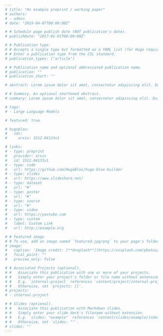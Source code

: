 ```yaml
---
# title: "An example preprint / working paper"
# authors:
# - admin
# date: "2019-04-07T00:00:00Z"

# # Schedule page publish date (NOT publication's date).
# publishDate: "2017-01-01T00:00:00Z"

# # Publication type.
# # Accepts a single type but formatted as a YAML list (for Hugo requirements).
# # Enter a publication type from the CSL standard.
# publication_types: ["article"]

# # Publication name and optional abbreviated publication name.
# publication: ""
# publication_short: ""

# abstract: Lorem ipsum dolor sit amet, consectetur adipiscing elit. Duis posuere tellus ac convallis placerat. Proin tincidunt magna sed ex sollicitudin condimentum. Sed ac faucibus dolor, scelerisque sollicitudin nisi. Cras purus urna, suscipit quis sapien eu, pulvinar tempor diam. Quisque risus orci, mollis id ante sit amet, gravida egestas nisl. Sed ac tempus magna. Proin in dui enim. Donec condimentum, sem id dapibus fringilla, tellus enim condimentum arcu, nec volutpat est felis vel metus. Vestibulum sit amet erat at nulla eleifend gravida.

# # Summary. An optional shortened abstract.
# summary: Lorem ipsum dolor sit amet, consectetur adipiscing elit. Duis posuere tellus ac convallis placerat. Proin tincidunt magna sed ex sollicitudin condimentum.

# tags:
# - Large Language Models

# featured: true

# hugoblox:
#   ids:
#     arxiv: 1512.04133v1

# links:
# - type: preprint
#   provider: arxiv
#   id: 1512.04133v1
# - type: code
#   url: https://github.com/HugoBlox/hugo-blox-builder
# - type: slides
#   url: https://www.slideshare.net/
# - type: dataset
#   url: "#"
# - type: poster
#   url: "#"
# - type: source
#   url: "#"
# - type: video
#   url: https://youtube.com
# - type: custom
#   label: Custom Link
#   url: http://example.org

# # Featured image
# # To use, add an image named `featured.jpg/png` to your page's folder. 
# image:
#   caption: 'Image credit: [**Unsplash**](https://unsplash.com/photos/s9CC2SKySJM)'
#   focal_point: ""
#   preview_only: false

# # Associated Projects (optional).
# #   Associate this publication with one or more of your projects.
# #   Simply enter your project's folder or file name without extension.
# #   E.g. `internal-project` references `content/project/internal-project/index.md`.
# #   Otherwise, set `projects: []`.
# projects:
# - internal-project

# # Slides (optional).
# #   Associate this publication with Markdown slides.
# #   Simply enter your slide deck's filename without extension.
# #   E.g. `slides: "example"` references `content/slides/example/index.md`.
# #   Otherwise, set `slides: ""`.
# slides: ""
---
```

